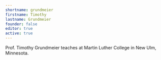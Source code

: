 ```yaml
---
shortname: grundmeier
firstname: Timothy
lastname: Grundmeier
founder: false
editor: true
active: true
---
```

Prof. Timothy Grundmeier teaches at Martin Luther College in New Ulm, Minnesota.